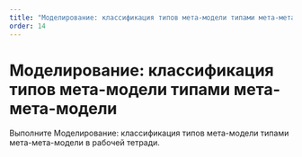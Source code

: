 ```yaml
---
title: "Моделирование: классификация типов мета-модели типами мета-мета-модели"
order: 14
---
```


# Моделирование: классификация типов мета-модели типами мета-мета-модели

Выполните Моделирование: классификация типов мета-модели типами мета-мета-модели в рабочей тетради.